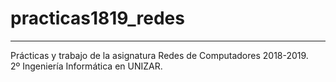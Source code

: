 # practicas1819_redes
---
Prácticas y trabajo de la asignatura Redes de Computadores 2018-2019.  
2º Ingeniería Informática en UNIZAR.
